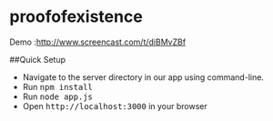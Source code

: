 # proofofexistence

Demo :http://www.screencast.com/t/diBMvZBf

##Quick Setup
<ul>
    <li>Navigate to the server directory in our app using command-line.</li>
	<li>Run <kbd>npm install</kbd></li>
	<li>Run <kbd>node app.js</kbd></li>
	<li>Open <kbd>http://localhost:3000</kbd> in your browser</li>
</ul>
